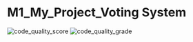 # M1_My_Project_Voting System
![code_quality_score](https://api.codiga.io/project/32289/score/svg)
![code_quality_grade](https://api.codiga.io/project/32289/status/svg)
